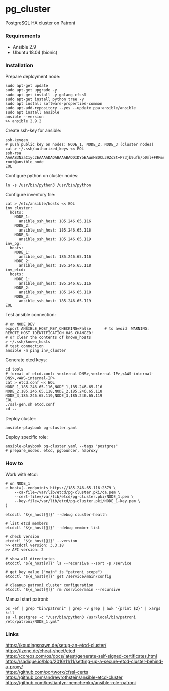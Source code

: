 # pg_cluster

PostgreSQL HA cluster on Patroni

### Requirements

- Ansible 2.9
- Ubuntu 18.04 (bionic)

### Installation

Prepare deployment node:

    sudo apt-get update
    sudo apt-get upgrade -y
    sudo apt-get install -y golang-cfssl
    sudo apt-get install python tree -y
    sudo apt install software-properties-common
    sudo apt-add-repository --yes --update ppa:ansible/ansible
    sudo apt install ansible
    ansible --version
    >> ansible 2.9.2

Create ssh-key for ansible:

    ssh-keygen
    # push public key on nodes: NODE_1, NODE_2, NODE_3 (cluster nodes)
    cat > ~/.ssh/authorized_keys << EOL
    ssh-rsa AAAAB3NzaC1yc2EAAAADAQABAAABAQDIDYbEAunHBDCL39ZoSt+F73jb9ufh/b0ml+FRFmsT8WzyNY2IJfvVb8kTCV+n9RI0m8eBrIZY90yDNFHvTVQAgnvAPnsSrEuBCrLFz1RuvIZ9uOuFXN+l4f9yjqIVaNldKl+rXe/6IXYD790bRyiwuv9QvpkAjKJhR+r+8+no/vcfdVZlq8ppq7lCj+UKlCFGG/VA67ghgOgTMT2cjekJFMkNUfXbXn7YExgRf0An4NZNusV/9EW7PkTISLwgPcI1Bof3CFhfTXbR6NmUfloNO2lr+bUXmBEJWKm4sE67N4gqBKtN8PaOi/9wX3oCQdFQmL3Egq/86l1P7l74Tw0d root@ansible_node
    EOL

Configure python on cluster nodes:

    ln -s /usr/bin/python3 /usr/bin/python


Configure inventory file:

    cat > /etc/ansible/hosts << EOL
    inv_cluster:
      hosts:
        NODE_1:
          ansible_ssh_host: 185.246.65.116
        NODE_2:
          ansible_ssh_host: 185.246.65.118
        NODE_3:
          ansible_ssh_host: 185.246.65.119
    inv_pg:
      hosts:
        NODE_1:
          ansible_ssh_host: 185.246.65.116
        NODE_2:
          ansible_ssh_host: 185.246.65.118
    inv_etcd:
      hosts:
        NODE_1:
          ansible_ssh_host: 185.246.65.116
        NODE_2:
          ansible_ssh_host: 185.246.65.118
        NODE_3:
          ansible_ssh_host: 185.246.65.119
    EOL

Test ansible connection:

    # on NODE_DEV
    export ANSIBLE_HOST_KEY_CHECKING=False		# to avoid  WARNING: REMOTE HOST IDENTIFICATION HAS CHANGED!
    # or clear the contents of known_hosts
    > ~/.ssh/known_hosts
    # test connection
    ansible -m ping inv_cluster

Generate etcd keys:

    cd tools
    # format of etcd.conf: <external-DNS>,<external-IP>,<AWS-internal-DNS>,<AWS-internal-IP>
    cat > etcd.conf << EOL
    NODE_1,185.246.65.116,NODE_1,185.246.65.116
    NODE_2,185.246.65.118,NODE_2,185.246.65.118
    NODE_3,185.246.65.119,NODE_3,185.246.65.119
    EOL
    ./ssl-gen.sh etcd.conf
	cd ..

Deploy cluster:

    ansible-playbook pg-cluster.yaml

Deploy specific role:

    ansible-playbook pg-cluster.yaml --tags "postgres"
	# prepare_nodes, etcd, pgbouncer, haproxy

### How to

Work with etcd:

    # on NODE_1
    e_host=(--endpoints https://185.246.65.116:2379 \
        --ca-file=/var/lib/etcd/pg-cluster.pki/ca.pem \
        --cert-file=/var/lib/etcd/pg-cluster.pki/NODE_1.pem \
        --key-file=/var/lib/etcd/pg-cluster.pki/NODE_1-key.pem \
    )

    etcdctl "${e_host[@]}" --debug cluster-health

    # list etcd members
    etcdctl "${e_host[@]}" --debug member list

    # check version
    etcdctl "${e_host[@]}" --version
    >> etcdctl version: 3.3.18
    >> API version: 2

    # show all directories
    etcdctl "${e_host[@]}" ls --recursive --sort -p /service

    # get key value ("main" is "patroni_scope")
    etcdctl "${e_host[@]}" get /service/main/config

    # cleanup patroni cluster configuration
    etcdctl "${e_host[@]}" rm /service/main --recursive

Manual start patroni:

    ps -ef | grep "bin/patroni" | grep -v grep | awk '{print $2}' | xargs kill
    su -l postgres -c "/usr/bin/python3 /usr/local/bin/patroni /etc/patroni/NODE_1.yml"

### Links

https://koudingspawn.de/setup-an-etcd-cluster/  
https://lzone.de/cheat-sheet/etcd  
https://coreos.com/os/docs/latest/generate-self-signed-certificates.html  
https://sadique.io/blog/2016/11/11/setting-up-a-secure-etcd-cluster-behind-a-proxy/  
https://github.com/portworx/cfssl-certs  
https://github.com/andrewrothstein/ansible-etcd-cluster  
https://github.com/kostiantyn-nemchenko/ansible-role-patroni  
